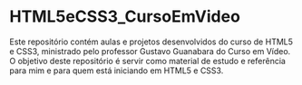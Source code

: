 # HTML5eCSS3_CursoEmVideo
 Este repositório contém aulas e projetos desenvolvidos do curso de HTML5 e CSS3, ministrado pelo professor Gustavo Guanabara do Curso em Vídeo. O objetivo deste repositório é servir como material de estudo e referência para mim e para quem está iniciando em HTML5 e CSS3.
